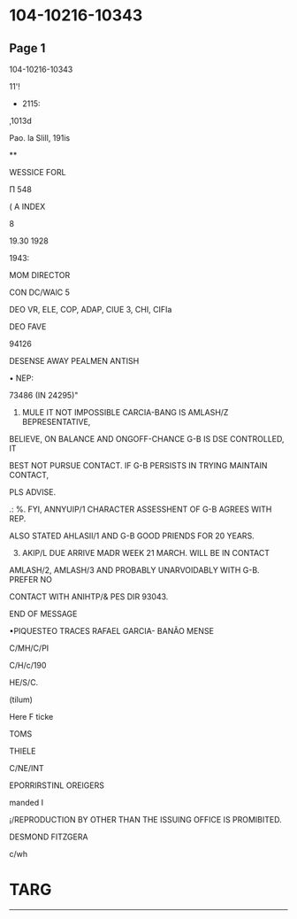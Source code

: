 # 104-10216-10343

## Page 1

104-10216-10343

11'!

- 2115:

,1013d

Pao. la Slill, 191is

**

WESSICE FORL

П 548

( A INDEX

8

19.30 1928

1943:

MOM DIRECTOR

CON DC/WAlC 5

DEO VR, ELE, COP, ADAP, ClUE 3, CHI, CIFIa

DEO FAVE

94126

DESENSE AWAY PEALMEN ANTISH

• NEP:

73486 (IN 24295)"

1. MULE IT NOT IMPOSSIBLE CARCIA-BANG IS AMLASH/Z BEPRESENTATIVE,

BELIEVE, ON BALANCE AND ONGOFF-CHANCE G-B IS DSE CONTROLLED, IT

BEST NOT PURSUE CONTACT. IF G-B PERSISTS IN TRYING MAINTAIN CONTACT,

PLS ADVISE.

.: %. FYI, ANNYUIP/1 CHARACTER ASSESSHENT OF G-B AGREES WITH REP.

ALSO STATED AHLASII/1 AND G-B GOOD PRIENDS FOR 20 YEARS.

3. AKIP/L DUE ARRIVE MADR WEEK 21 MARCH. WILL BE IN CONTACT

AMLASH/2, AMLASH/3 AND PROBABLY UNARVOIDABLY WITH G-B. PREFER NO

CONTACT WITH ANIHTP/& PES DIR 93043.

END OF MESSAGE

•PIQUESTEO TRACES RAFAEL GARCIA- BANÃO MENSE

C/MH/C/PI

C/H/c/190

HE/S/C.

(tilum)

Here F ticke

TOMS

THIELE

C/NE/INT

EPORRIRSTINL OREIGERS

manded I

¡/REPRODUCTION BY OTHER THAN THE ISSUING OFFICE IS PROMIBITED.

DESMOND FITZGERA

c/wh

# TARG

---

